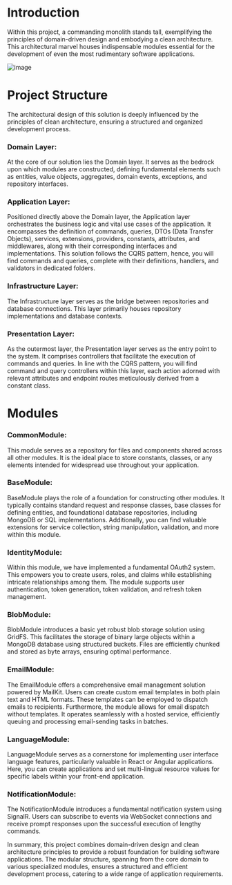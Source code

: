 # Introduction

Within this project, a commanding monolith stands tall, exemplifying the principles of domain-driven design and embodying a clean architecture. This architectural marvel houses indispensable modules essential for the development of even the most rudimentary software applications.

![image](https://github.com/asadullahrifat89/dotnet-essential-services/assets/25480176/6460194d-76b2-489b-bea2-3562232d1067)

# Project Structure
The architectural design of this solution is deeply influenced by the principles of clean architecture, ensuring a structured and organized development process.

### Domain Layer: 
At the core of our solution lies the Domain layer. It serves as the bedrock upon which modules are constructed, defining fundamental elements such as entities, value objects, aggregates, domain events, exceptions, and repository interfaces.

### Application Layer: 
Positioned directly above the Domain layer, the Application layer orchestrates the business logic and vital use cases of the application. It encompasses the definition of commands, queries, DTOs (Data Transfer Objects), services, extensions, providers, constants, attributes, and middlewares, along with their corresponding interfaces and implementations. This solution follows the CQRS pattern, hence, you will find commands and queries, complete with their definitions, handlers, and validators in dedicated folders.

### Infrastructure Layer: 
The Infrastructure layer serves as the bridge between repositories and database connections. This layer primarily houses repository implementations and database contexts.

### Presentation Layer: 
As the outermost layer, the Presentation layer serves as the entry point to the system. It comprises controllers that facilitate the execution of commands and queries. In line with the CQRS pattern, you will find command and query controllers within this layer, each action adorned with relevant attributes and endpoint routes meticulously derived from a constant class.

# Modules

### CommonModule: 
This module serves as a repository for files and components shared across all other modules. It is the ideal place to store constants, classes, or any elements intended for widespread use throughout your application.

### BaseModule: 
BaseModule plays the role of a foundation for constructing other modules. It typically contains standard request and response classes, base classes for defining entities, and foundational database repositories, including MongoDB or SQL implementations. Additionally, you can find valuable extensions for service collection, string manipulation, validation, and more within this module.

### IdentityModule: 
Within this module, we have implemented a fundamental OAuth2 system. This empowers you to create users, roles, and claims while establishing intricate relationships among them. The module supports user authentication, token generation, token validation, and refresh token management.

### BlobModule: 
BlobModule introduces a basic yet robust blob storage solution using GridFS. This facilitates the storage of binary large objects within a MongoDB database using structured buckets. Files are efficiently chunked and stored as byte arrays, ensuring optimal performance.

### EmailModule: 
The EmailModule offers a comprehensive email management solution powered by MailKit. Users can create custom email templates in both plain text and HTML formats. These templates can be employed to dispatch emails to recipients. Furthermore, the module allows for email dispatch without templates. It operates seamlessly with a hosted service, efficiently queuing and processing email-sending tasks in batches.

### LanguageModule: 
LanguageModule serves as a cornerstone for implementing user interface language features, particularly valuable in React or Angular applications. Here, you can create applications and set multi-lingual resource values for specific labels within your front-end application.

### NotificationModule: 
The NotificationModule introduces a fundamental notification system using SignalR. Users can subscribe to events via WebSocket connections and receive prompt responses upon the successful execution of lengthy commands.

In summary, this project combines domain-driven design and clean architecture principles to provide a robust foundation for building software applications. The modular structure, spanning from the core domain to various specialized modules, ensures a structured and efficient development process, catering to a wide range of application requirements.
